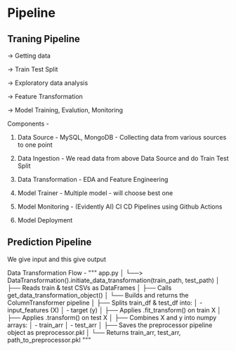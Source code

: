 # Pipeline 

## Traning Pipeline

-> Getting data

-> Train Test Split

-> Exploratory data analysis

-> Feature Transformation

-> Model Training, Evalution, Monitoring

Components - 

1. Data Source - MySQL, MongoDB - Collecting data from various sources to one point

2. Data Ingestion - We read data from above Data Source and do Train Test Split

3. Data Transformation - EDA and Feature Engineering

4. Model Trainer - Multiple model - will choose best one

5. Model Monitoring - (Evidently AI) CI CD Pipelines using Github Actions

6. Model Deployment 


## Prediction Pipeline 

We give input and this give output



Data Transformation Flow - 
"""
app.py
    │
    └──> DataTransformation().initiate_data_transformation(train_path, test_path)
              │
              ├── Reads train & test CSVs as DataFrames
              │
              ├── Calls get_data_transformation_object()
              │        └── Builds and returns the ColumnTransformer pipeline
              │
              ├── Splits train_df & test_df into:
              │       - input_features (X)
              │       - target (y)
              │
              ├── Applies .fit_transform() on train X
              │
              ├── Applies .transform() on test X
              │
              ├── Combines X and y into numpy arrays:
              │       - train_arr
              │       - test_arr
              │
              ├── Saves the preprocessor pipeline object as preprocessor.pkl
              │
              └── Returns train_arr, test_arr, path_to_preprocessor.pkl
"""
